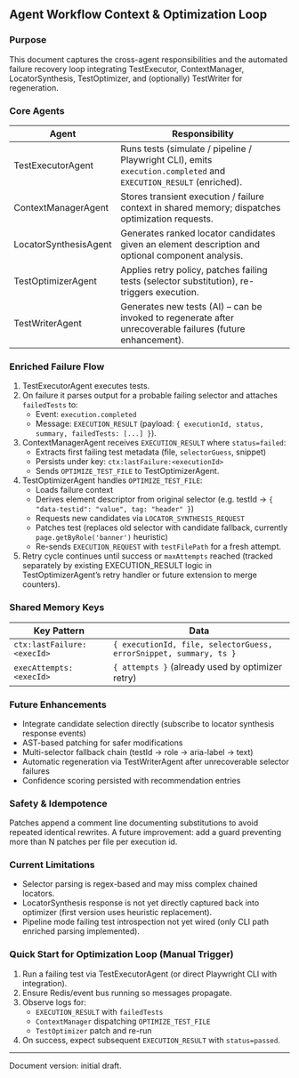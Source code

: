 ## Agent Workflow Context & Optimization Loop

### Purpose
This document captures the cross-agent responsibilities and the automated failure recovery loop integrating TestExecutor, ContextManager, LocatorSynthesis, TestOptimizer, and (optionally) TestWriter for regeneration.

### Core Agents
| Agent | Responsibility |
|-------|----------------|
| TestExecutorAgent | Runs tests (simulate / pipeline / Playwright CLI), emits `execution.completed` and `EXECUTION_RESULT` (enriched). |
| ContextManagerAgent | Stores transient execution / failure context in shared memory; dispatches optimization requests. |
| LocatorSynthesisAgent | Generates ranked locator candidates given an element description and optional component analysis. |
| TestOptimizerAgent | Applies retry policy, patches failing tests (selector substitution), re-triggers execution. |
| TestWriterAgent | Generates new tests (AI) – can be invoked to regenerate after unrecoverable failures (future enhancement). |

### Enriched Failure Flow
1. TestExecutorAgent executes tests.
2. On failure it parses output for a probable failing selector and attaches `failedTests` to:
   - Event: `execution.completed`
   - Message: `EXECUTION_RESULT` (payload: `{ executionId, status, summary, failedTests: [...] }`).
3. ContextManagerAgent receives `EXECUTION_RESULT` where `status=failed`:
   - Extracts first failing test metadata (file, `selectorGuess`, snippet)
   - Persists under key: `ctx:lastFailure:<executionId>`
   - Sends `OPTIMIZE_TEST_FILE` to TestOptimizerAgent.
4. TestOptimizerAgent handles `OPTIMIZE_TEST_FILE`:
   - Loads failure context
   - Derives element descriptor from original selector (e.g. testId -> `{ "data-testid": "value", tag: "header" }`)
   - Requests new candidates via `LOCATOR_SYNTHESIS_REQUEST`
   - Patches test (replaces old selector with candidate fallback, currently `page.getByRole('banner')` heuristic)
   - Re-sends `EXECUTION_REQUEST` with `testFilePath` for a fresh attempt.
5. Retry cycle continues until success or `maxAttempts` reached (tracked separately by existing EXECUTION_RESULT logic in TestOptimizerAgent’s retry handler or future extension to merge counters).

### Shared Memory Keys
| Key Pattern | Data |
|-------------|------|
| `ctx:lastFailure:<execId>` | `{ executionId, file, selectorGuess, errorSnippet, summary, ts }` |
| `execAttempts:<execId>` | `{ attempts }` (already used by optimizer retry) |

### Future Enhancements
* Integrate candidate selection directly (subscribe to locator synthesis response events)
* AST-based patching for safer modifications
* Multi-selector fallback chain (testId -> role -> aria-label -> text)
* Automatic regeneration via TestWriterAgent after unrecoverable selector failures
* Confidence scoring persisted with recommendation entries

### Safety & Idempotence
Patches append a comment line documenting substitutions to avoid repeated identical rewrites. A future improvement: add a guard preventing more than N patches per file per execution id.

### Current Limitations
* Selector parsing is regex-based and may miss complex chained locators.
* LocatorSynthesis response is not yet directly captured back into optimizer (first version uses heuristic replacement).
* Pipeline mode failing test introspection not yet wired (only CLI path enriched parsing implemented).

### Quick Start for Optimization Loop (Manual Trigger)
1. Run a failing test via TestExecutorAgent (or direct Playwright CLI with integration).
2. Ensure Redis/event bus running so messages propagate.
3. Observe logs for:
   - `EXECUTION_RESULT` with `failedTests`
   - `ContextManager` dispatching `OPTIMIZE_TEST_FILE`
   - `TestOptimizer` patch and re-run
4. On success, expect subsequent `EXECUTION_RESULT` with `status=passed`.

---
Document version: initial draft.